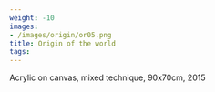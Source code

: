 ```yaml
---
weight: -10
images:
- /images/origin/or05.png
title: Origin of the world
tags:
---
```

Acrylic on canvas, mixed technique, 90x70cm, 2015

